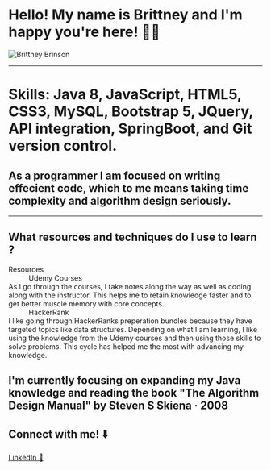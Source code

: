 # Hello! My name is Brittney and I'm happy you're here! 👋🏾
![Brittney Brinson](https://user-images.githubusercontent.com/110069445/229008960-0c7a8927-3da8-4a4c-9c8e-b495c8e79c07.png)

<hr>
<h1> Skills: Java 8, JavaScript, HTML5, CSS3, MySQL, Bootstrap 5, JQuery, API integration, SpringBoot, and Git version control.   </h1>
<h2>As a programmer I am focused on writing effecient code, which to me means taking time complexity and algorithm design seriously.</h2>
<hr>
<h2>What resources and techniques do I use to learn ?</h2>
<dl>
  <dt>Resources</dt>
  <dd>Udemy Courses</dd>
  <dt>As I go through the courses, I take notes along the way as well as coding along with the instructor. This helps me to retain knowledge faster and to get better muscle memory with core concepts. </dt>
  <dd>HackerRank</dd>
  <dt>I like going through HackerRanks preperation bundles because they have targeted topics like data structures. Depending on what I am learning, I like using the knowledge from the Udemy courses and then using those skills to solve problems. This cycle has helped me the most with advancing my knowledge. </dt>
</dl>
<h2>I'm currently focusing on expanding my Java knowledge and reading the book "The Algorithm Design Manual" by Steven S Skiena · 2008</h2>

## Connect with me! ⬇️
<a href="https://www.linkedin.com/in/brittney-brinson-b623bb245/">LinkedIn 💼</a>

